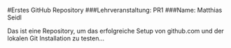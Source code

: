 #Erstes GitHub Repository
###Lehrveranstaltung: PR1
###Name: Matthias Seidl

Das ist eine Repository, um das erfolgreiche Setup von github.com und der lokalen Git Installation zu testen...